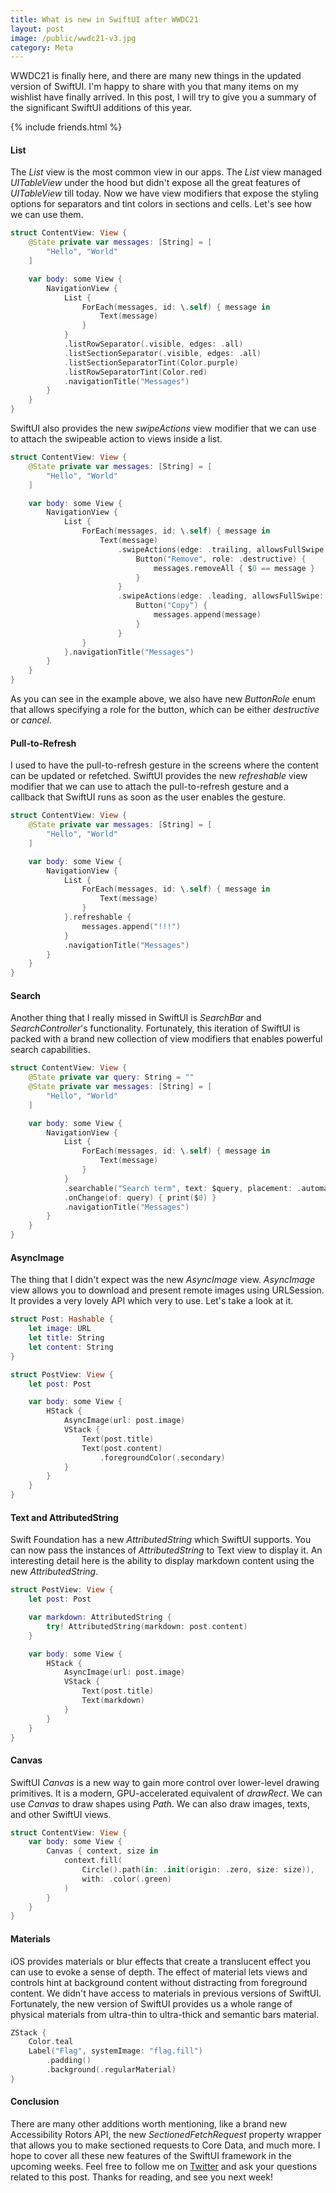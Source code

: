 ```yaml
---
title: What is new in SwiftUI after WWDC21
layout: post
image: /public/wwdc21-v3.jpg
category: Meta
---
```


WWDC21 is finally here, and there are many new things in the updated version of SwiftUI. I'm happy to share with you that many items on my wishlist have finally arrived. In this post, I will try to give you a summary of the significant SwiftUI additions of this year.

{% include friends.html %}

#### List
The *List* view is the most common view in our apps. The *List* view managed *UITableView* under the hood but didn't expose all the great features of *UITableView* till today. Now we have view modifiers that expose the styling options for separators and tint colors in sections and cells. Let's see how we can use them.

```swift
struct ContentView: View {
    @State private var messages: [String] = [
        "Hello", "World"
    ]

    var body: some View {
        NavigationView {
            List {
                ForEach(messages, id: \.self) { message in
                    Text(message)
                }
            }
            .listRowSeparator(.visible, edges: .all)
            .listSectionSeparator(.visible, edges: .all)
            .listSectionSeparatorTint(Color.purple)
            .listRowSeparatorTint(Color.red)
            .navigationTitle("Messages")
        }
    }
}
```

SwiftUI also provides the new *swipeActions* view modifier that we can use to attach the swipeable action to views inside a list.

```swift
struct ContentView: View {
    @State private var messages: [String] = [
        "Hello", "World"
    ]

    var body: some View {
        NavigationView {
            List {
                ForEach(messages, id: \.self) { message in
                    Text(message)
                        .swipeActions(edge: .trailing, allowsFullSwipe: false) {
                            Button("Remove", role: .destructive) {
                                messages.removeAll { $0 == message }
                            }
                        }
                        .swipeActions(edge: .leading, allowsFullSwipe: true) {
                            Button("Copy") {
                                messages.append(message)
                            }
                        }
                }
            }.navigationTitle("Messages")
        }
    }
}
```

As you can see in the example above, we also have new *ButtonRole* enum that allows specifying a role for the button, which can be either *destructive* or *cancel*.

#### Pull-to-Refresh
I used to have the pull-to-refresh gesture in the screens where the content can be updated or refetched. SwiftUI provides the new *refreshable* view modifier that we can use to attach the pull-to-refresh gesture and a callback that SwiftUI runs as soon as the user enables the gesture.

```swift
struct ContentView: View {
    @State private var messages: [String] = [
        "Hello", "World"
    ]

    var body: some View {
        NavigationView {
            List {
                ForEach(messages, id: \.self) { message in
                    Text(message)
                }
            }.refreshable {
                messages.append("!!!")
            }
            .navigationTitle("Messages")
        }
    }
}
```

#### Search
Another thing that I really missed in SwiftUI is *SearchBar* and *SearchController*'s functionality. Fortunately, this iteration of SwiftUI is packed with a brand new collection of view modifiers that enables powerful search capabilities.

```swift
struct ContentView: View {
    @State private var query: String = ""
    @State private var messages: [String] = [
        "Hello", "World"
    ]

    var body: some View {
        NavigationView {
            List {
                ForEach(messages, id: \.self) { message in
                    Text(message)
                }
            }
            .searchable("Search term", text: $query, placement: .automatic)
            .onChange(of: query) { print($0) }
            .navigationTitle("Messages")
        }
    }
}
```

#### AsyncImage
The thing that I didn't expect was the new *AsyncImage* view. *AsyncImage* view allows you to download and present remote images using URLSession. It provides a very lovely API which very to use. Let's take a look at it.

```swift
struct Post: Hashable {
    let image: URL
    let title: String
    let content: String
}

struct PostView: View {
    let post: Post

    var body: some View {
        HStack {
            AsyncImage(url: post.image)
            VStack {
                Text(post.title)
                Text(post.content)
                    .foregroundColor(.secondary)
            }
        }
    }
}
```

#### Text and AttributedString
Swift Foundation has a new *AttributedString* which SwiftUI supports. You can now pass the instances of *AttributedString* to Text view to display it. An interesting detail here is the ability to display markdown content using the new *AttributedString*.

```swift
struct PostView: View {
    let post: Post

    var markdown: AttributedString {
        try! AttributedString(markdown: post.content)
    }

    var body: some View {
        HStack {
            AsyncImage(url: post.image)
            VStack {
                Text(post.title)
                Text(markdown)
            }
        }
    }
}
```

#### Canvas
SwiftUI *Canvas* is a new way to gain more control over lower-level drawing primitives. It is a modern, GPU-accelerated equivalent of *drawRect*. We can use *Canvas* to draw shapes using *Path*. We can also draw images, texts, and other SwiftUI views.

```swift
struct ContentView: View {
    var body: some View {
        Canvas { context, size in
            context.fill(
                Circle().path(in: .init(origin: .zero, size: size)),
                with: .color(.green)
            )
        }
    }
}
```

#### Materials
iOS provides materials or blur effects that create a translucent effect you can use to evoke a sense of depth. The effect of material lets views and controls hint at background content without distracting from foreground content. We didn't have access to materials in previous versions of SwiftUI. Fortunately, the new version of SwiftUI provides us a whole range of physical materials from ultra-thin to ultra-thick and semantic bars material.

```swift
ZStack {
    Color.teal
    Label("Flag", systemImage: "flag.fill")
        .padding()
        .background(.regularMaterial)
}
```

#### Conclusion
There are many other additions worth mentioning, like a brand new Accessibility Rotors API, the new *SectionedFetchRequest* property wrapper that allows you to make sectioned requests to Core Data, and much more. I hope to cover all these new features of the SwiftUI framework in the upcoming weeks. Feel free to follow me on [Twitter](https://twitter.com/mecid) and ask your questions related to this post. Thanks for reading, and see you next week!